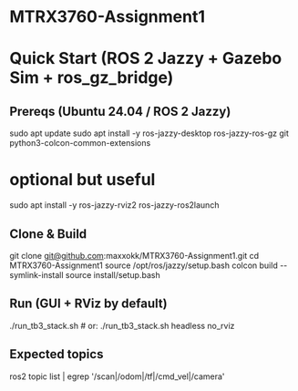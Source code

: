 # MTRX3760-Assignment1
 
# Quick Start (ROS 2 Jazzy + Gazebo Sim + ros_gz_bridge)

## Prereqs (Ubuntu 24.04 / ROS 2 Jazzy)
sudo apt update
sudo apt install -y ros-jazzy-desktop ros-jazzy-ros-gz git python3-colcon-common-extensions

# optional but useful
sudo apt install -y ros-jazzy-rviz2 ros-jazzy-ros2launch

## Clone & Build
git clone git@github.com:maxxokk/MTRX3760-Assignment1.git
cd MTRX3760-Assignment1
source /opt/ros/jazzy/setup.bash
colcon build --symlink-install
source install/setup.bash

## Run (GUI + RViz by default)
./run_tb3_stack.sh              # or: ./run_tb3_stack.sh headless no_rviz

## Expected topics
ros2 topic list | egrep '/scan|/odom|/tf|/cmd_vel|/camera'
